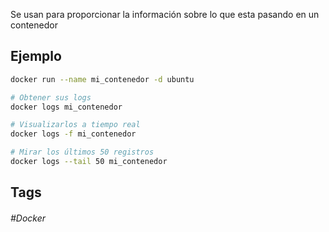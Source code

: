 Se usan para proporcionar la información sobre lo que esta pasando en un contenedor 

## Ejemplo

```bash
docker run --name mi_contenedor -d ubuntu

# Obtener sus logs
docker logs mi_contenedor

# Visualizarlos a tiempo real
docker logs -f mi_contenedor

# Mirar los últimos 50 registros
docker logs --tail 50 mi_contenedor
```

## Tags

###### #Docker
